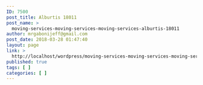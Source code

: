 ```yaml
---
ID: 7500
post_title: Alburtis 18011
post_name: >
  moving-services-moving-services-moving-services-alburtis-18011
author: mrgabonijeff@gmail.com
post_date: 2018-03-28 01:47:40
layout: page
link: >
  http://localhost/wordpress/moving-services-moving-services-moving-services-alburtis-18011/
published: true
tags: [ ]
categories: [ ]
---
```

